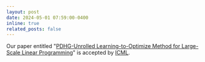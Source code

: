 ```yaml
---
layout: post
date: 2024-05-01 07:59:00-0400
inline: true
related_posts: false
---
```


Our paper entitled "[PDHG-Unrolled Learning-to-Optimize Method for Large-Scale Linear Programming](https://arxiv.org/abs/2406.01908)" is accepted by [ICML](https://icml.cc/).
